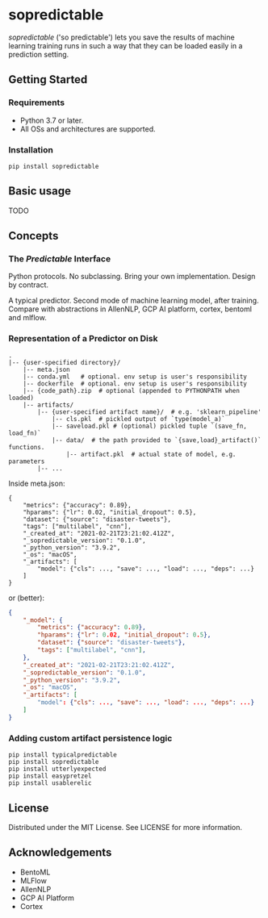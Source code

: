 # sopredictable

*sopredictable* ('so predictable') lets you save the results of machine learning training 
runs  in such a way that they can be loaded
easily in a prediction setting.


## Getting Started

### Requirements

- Python 3.7 or later.
- All OSs and architectures are supported.

### Installation

```
pip install sopredictable
```

## Basic usage

TODO



## Concepts

### The *Predictable* Interface

Python protocols. No subclassing. Bring your own implementation. Design by contract.

A typical predictor. Second mode of machine learning model, after training. Compare with
abstractions in AllenNLP, GCP AI platform, cortex, bentoml and mlflow.

### Representation of a Predictor on Disk

```
.
|-- {user-specified directory}/
    |-- meta.json
    |-- conda.yml   # optional. env setup is user's responsibility
    |-- dockerfile  # optional. env setup is user's responsibility
    |-- {code_path}.zip  # optional (appended to PYTHONPATH when loaded)
    |-- artifacts/
        |-- {user-specified artifact name}/  # e.g. 'sklearn_pipeline'
            |-- cls.pkl  # pickled output of `type(model_a)`
            |-- saveload.pkl # (optional) pickled tuple `(save_fn, load_fn)`
            |-- data/  # the path provided to `{save,load}_artifact()` functions.
                |-- artifact.pkl  # actual state of model, e.g. parameters
        |-- ...
```

Inside meta.json:

```
{
    "metrics": {"accuracy": 0.89},
    "hparams": {"lr": 0.02, "initial_dropout": 0.5},
    "dataset": {"source": "disaster-tweets"},
    "tags": ["multilabel", "cnn"],
    "_created_at": "2021-02-21T23:21:02.412Z",
    "_sopredictable_version": "0.1.0",
    "_python_version": "3.9.2",
    "_os": "macOS",
    "_artifacts": [
        "model": {"cls": ..., "save": ..., "load": ..., "deps": ...}
    ]
}
```

or (better):

```json
{
    "_model": {
        "metrics": {"accuracy": 0.89},
        "hparams": {"lr": 0.02, "initial_dropout": 0.5},
        "dataset": {"source": "disaster-tweets"},
        "tags": ["multilabel", "cnn"],
    },
    "_created_at": "2021-02-21T23:21:02.412Z",
    "_sopredictable_version": "0.1.0",
    "_python_version": "3.9.2",
    "_os": "macOS",
    "_artifacts": [
        "model": {"cls": ..., "save": ..., "load": ..., "deps": ...}
    ]
}
```



### Adding custom artifact persistence logic


```
pip install typicalpredictable
pip install sopredictable
pip install utterlyexpected
pip install easypretzel
pip install usablerelic
```


## License

Distributed under the MIT License. See LICENSE for more information.

## Acknowledgements

- BentoML
- MLFlow
- AllenNLP
- GCP AI Platform
- Cortex


